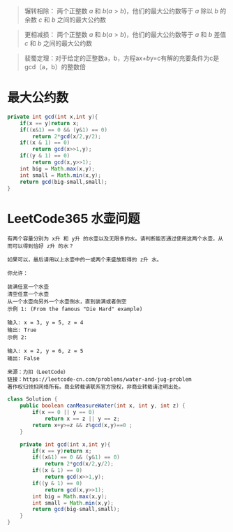 >辗转相除： 两个正整数 ${a}$ 和 ${b(a>b)}$，他们的最大公约数等于 ${a}$ 除以 ${b}$ 的余数 ${c}$ 和 ${b}$ 之间的最大公约数  

>更相减损： 两个正整数 ${a}$ 和 ${b(a>b)}$，他们的最大公约数等于 ${a}$ 和 ${b}$ 差值 ${c}$ 和 ${b}$ 之间的最大公约数   

>裴蜀定理：对于给定的正整数a，b，方程a*x+b*y=c有解的充要条件为c是gcd（a，b）的整数倍


# 最大公约数
```java
private int gcd(int x,int y){
    if(x == y)return x;
    if((x&1) == 0 && (y&1) == 0)
        return 2*gcd(x/2,y/2);
    if((x & 1) == 0)
        return gcd(x>>1,y);
    if((y & 1) == 0)
        return gcd(x,y>>1);
    int big = Math.max(x,y);
    int small = Math.min(x,y);
    return gcd(big-small,small);
}
```

# LeetCode365 水壶问题
```
有两个容量分别为 x升 和 y升 的水壶以及无限多的水。请判断能否通过使用这两个水壶，从而可以得到恰好 z升 的水？

如果可以，最后请用以上水壶中的一或两个来盛放取得的 z升 水。

你允许：

装满任意一个水壶
清空任意一个水壶
从一个水壶向另外一个水壶倒水，直到装满或者倒空
示例 1: (From the famous "Die Hard" example)

输入: x = 3, y = 5, z = 4
输出: True
示例 2:

输入: x = 2, y = 6, z = 5
输出: False

来源：力扣（LeetCode）
链接：https://leetcode-cn.com/problems/water-and-jug-problem
著作权归领扣网络所有。商业转载请联系官方授权，非商业转载请注明出处。
```

```java
class Solution {
    public boolean canMeasureWater(int x, int y, int z) {
        if(x == 0 || y == 0)
            return x == z || y == z;      
        return x+y>=z && z%gcd(x,y)==0 ;      
    }

    private int gcd(int x,int y){
        if(x == y)return x;
        if((x&1) == 0 && (y&1) == 0)
            return 2*gcd(x/2,y/2);
        if((x & 1) == 0)
            return gcd(x>>1,y);
        if((y & 1) == 0)
            return gcd(x,y>>1);
        int big = Math.max(x,y);
        int small = Math.min(x,y);
        return gcd(big-small,small);
    }
}
```